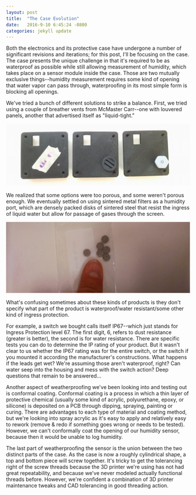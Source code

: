```yaml
---
layout: post
title:  "The Case Evolution"
date:   2016-9-10 6:45:24 -0800
categories: jekyll update
---
```

Both the electronics and its protective case have undergone a number of significant revisions and iterations; for this post, I'll be focusing on the case. The case presents the unique challenge in that it's required to be as waterproof as possible while still allowing measurement of humidity, which takes place on a sensor module inside the case. Those are two mutually exclusive things--humidity measurement requires some kind of opening that water vapor can pass through, waterproofing in its most simple form is blocking all openings. 

We've tried a bunch of different solutions to strike a balance. First, we tried using a couple of breather vents from McMaster Carr--one with louvered panels, another that advertised itself as "liquid-tight."

![Port Comparison](/assets/portcomparison.jpg "Port Comparison")

We realized that some options were too porous, and some weren't porous enough. We eventually settled on using sintered metal filters as a humidity port, which are densely packed disks of sintered steel that resist the ingress of liquid water but allow for passage of gases through the screen. 

![Sintered Metal Filters](/assets/sinteredmetaldisks.jpg "Sintered Metal Disks")

What's confusing sometimes about these kinds of products is they don't specify what part of the product is waterproof/water resistant/some other kind of ingress protection.

For example, a switch we bought calls itself IP67--which just stands for Ingress Protection level 67. The first digit, 6, refers to dust resistance (greater is better), the second is for water resistance. There are specific tests you can do to determine the IP rating of your product. But it wasn't clear to us whether the IP67 rating was for the entire switch, or the switch if you mounted it according the manufacturer's constructions. What happens if the leads get wet? We're assuming those aren't waterproof, right? Can water seep into the housing and mess with the switch action? Deep questions that remain to be answered... 


Another aspect of weatherproofing we've been looking into and testing out is conformal coating. Conformal coating is a process in which a thin layer of protective chemical (usually some kind of acrylic, polyurethane, epoxy, or silicone) is deposited on a PCB through dipping, spraying, painting or curing. There are advantages to each type of material and coating method, but we're looking into spray acrylic as it's easy to apply and relatively easy to rework (remove & redo if something goes wrong or needs to be tested). However, we can't conformally coat the opening of our humidity sensor, because then it would be unable to log humidity.

The last part of weatherproofing the sensor is the union between the two distinct parts of the case. As the case is now a roughly cylindrical shape, a top and bottom piece will screw together. It's tricky to get the tolerancing right of the screw threads because the 3D printer we're using has not had great repeatability, and because we've never modeled actually functional threads before. However, we're confident a combination of 3D printer maintenance tweaks and CAD tolerancing in good threading action. 

